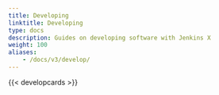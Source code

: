 ```yaml
---
title: Developing
linktitle: Developing
type: docs
description: Guides on developing software with Jenkins X
weight: 100
aliases: 
    - /docs/v3/develop/
---
```


{{< developcards >}}
